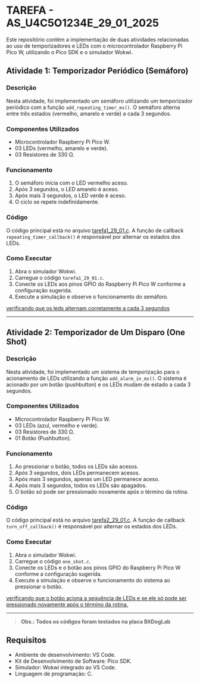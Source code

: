 # TAREFA - AS_U4C5O1234E_29_01_2025

Este repositório contém a implementação de duas atividades relacionadas ao uso de temporizadores e LEDs com o microcontrolador Raspberry Pi Pico W, utilizando o Pico SDK e o simulador Wokwi.

## Atividade 1: Temporizador Periódico (Semáforo)

### Descrição
Nesta atividade, foi implementado um semáforo utilizando um temporizador periódico com a função `add_repeating_timer_ms()`. O semáforo alterna entre três estados (vermelho, amarelo e verde) a cada 3 segundos.

### Componentes Utilizados
- Microcontrolador Raspberry Pi Pico W.
- 03 LEDs (vermelho, amarelo e verde).
- 03 Resistores de 330 Ω.

### Funcionamento
1. O semáforo inicia com o LED vermelho aceso.
2. Após 3 segundos, o LED amarelo é aceso.
3. Após mais 3 segundos, o LED verde é aceso.
4. O ciclo se repete indefinidamente.

### Código
O código principal está no arquivo [tarefa1_29_01.c](./tarefa1_29_01/tarefa1_29_01.c). A função de callback `repeating_timer_callback()` é responsável por alternar os estados dos LEDs.

### Como Executar
1. Abra o simulador Wokwi.
2. Carregue o código `tarefa1_29_01.c`.
3. Conecte os LEDs aos pinos GPIO do Raspberry Pi Pico W conforme a configuração sugerida.
4. Execute a simulação e observe o funcionamento do semáforo.

[verificando que os leds alternam corretamente a cada 3 segundos](https://drive.google.com/file/d/1aNX68ON3uIO9iTQiY7dueCdGBBX9vmeJ/view?usp=sharing)

---

## Atividade 2: Temporizador de Um Disparo (One Shot)

### Descrição
Nesta atividade, foi implementado um sistema de temporização para o acionamento de LEDs utilizando a função `add_alarm_in_ms()`. O sistema é acionado por um botão (pushbutton) e os LEDs mudam de estado a cada 3 segundos.

### Componentes Utilizados
- Microcontrolador Raspberry Pi Pico W.
- 03 LEDs (azul, vermelho e verde).
- 03 Resistores de 330 Ω.
- 01 Botão (Pushbutton).

### Funcionamento
1. Ao pressionar o botão, todos os LEDs são acesos.
2. Após 3 segundos, dois LEDs permanecem acesos.
3. Após mais 3 segundos, apenas um LED permanece aceso.
4. Após mais 3 segundos, todos os LEDs são apagados.
5. O botão só pode ser pressionado novamente após o término da rotina.

### Código
O código principal está no arquivo [tarefa2_29_01.c](./tarefa2_29_01/tarefa2_29_01.c). A função de callback `turn_off_callback()` é responsável por alternar os estados dos LEDs.

### Como Executar
1. Abra o simulador Wokwi.
2. Carregue o código `one_shot.c`.
3. Conecte os LEDs e o botão aos pinos GPIO do Raspberry Pi Pico W conforme a configuração sugerida.
4. Execute a simulação e observe o funcionamento do sistema ao pressionar o botão.

[verificando que o botão aciona a sequência de LEDs e se ele só pode ser pressionado novamente após o término da rotina.](https://drive.google.com/file/d/14J2MAruIkmR0KNBOsao2nwHtLU6GLHho/view?usp=sharing)

---
> **Obs.: Todos os códigos foram testados na placa BitDogLab**

## Requisitos
- Ambiente de desenvolvimento: VS Code.
- Kit de Desenvolvimento de Software: Pico SDK.
- Simulador: Wokwi integrado ao VS Code.
- Linguagem de programação: C.